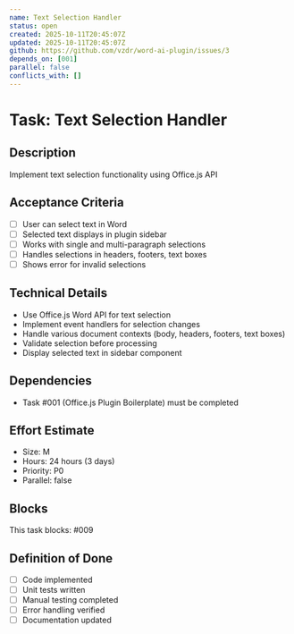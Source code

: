 ```yaml
---
name: Text Selection Handler
status: open
created: 2025-10-11T20:45:07Z
updated: 2025-10-11T20:45:07Z
github: https://github.com/vzdr/word-ai-plugin/issues/3
depends_on: [001]
parallel: false
conflicts_with: []
---
```


# Task: Text Selection Handler

## Description
Implement text selection functionality using Office.js API

## Acceptance Criteria
- [ ] User can select text in Word
- [ ] Selected text displays in plugin sidebar
- [ ] Works with single and multi-paragraph selections
- [ ] Handles selections in headers, footers, text boxes
- [ ] Shows error for invalid selections

## Technical Details
- Use Office.js Word API for text selection
- Implement event handlers for selection changes
- Handle various document contexts (body, headers, footers, text boxes)
- Validate selection before processing
- Display selected text in sidebar component

## Dependencies
- Task #001 (Office.js Plugin Boilerplate) must be completed

## Effort Estimate
- Size: M
- Hours: 24 hours (3 days)
- Priority: P0
- Parallel: false

## Blocks
This task blocks: #009

## Definition of Done
- [ ] Code implemented
- [ ] Unit tests written
- [ ] Manual testing completed
- [ ] Error handling verified
- [ ] Documentation updated
